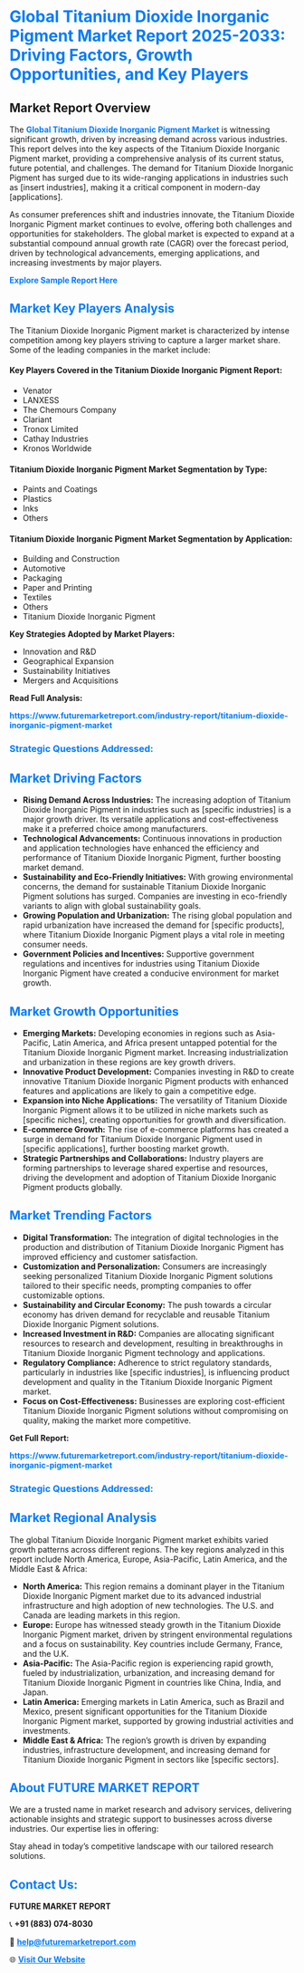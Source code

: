 <h1 style="color: #007BFF;">Global Titanium Dioxide Inorganic Pigment Market Report 2025-2033: Driving Factors, Growth Opportunities, and Key Players</h1>

<section id="overview">
<h2>Market Report Overview</h2>
<p>The <a href="https://www.futuremarketreport.com/industry-report/titanium-dioxide-inorganic-pigment-market" style="color: #007BFF; text-decoration: none;"><strong>Global Titanium Dioxide Inorganic Pigment Market</strong></a> is witnessing significant growth, driven by increasing demand across various industries. This report delves into the key aspects of the Titanium Dioxide Inorganic Pigment market, providing a comprehensive analysis of its current status, future potential, and challenges. The demand for Titanium Dioxide Inorganic Pigment has surged due to its wide-ranging applications in industries such as [insert industries], making it a critical component in modern-day [applications].</p>
<p>As consumer preferences shift and industries innovate, the Titanium Dioxide Inorganic Pigment market continues to evolve, offering both challenges and opportunities for stakeholders. The global market is expected to expand at a substantial compound annual growth rate (CAGR) over the forecast period, driven by technological advancements, emerging applications, and increasing investments by major players.</p>
</section>

<section id="overview">
<p><a href="https://www.futuremarketreport.com/request-sample/reportId=111294" style="color: #007BFF; text-decoration: none;"><strong>Explore Sample Report Here</strong></a></p>
</section>

<section id="key-players">
<h2 style="color: #007BFF;">Market Key Players Analysis</h2>
<p>The Titanium Dioxide Inorganic Pigment market is characterized by intense competition among key players striving to capture a larger market share. Some of the leading companies in the market include:</p>
<h4>Key Players Covered in the Titanium Dioxide Inorganic Pigment Report:</h4>
<ul><li>Venator</li><li>LANXESS</li><li>The Chemours Company</li><li>Clariant</li><li>Tronox Limited</li><li>Cathay Industries</li><li>Kronos Worldwide</li></ul>
<h4>Titanium Dioxide Inorganic Pigment Market Segmentation by Type:</h4>
<ul><li>Paints and Coatings</li><li>Plastics</li><li>Inks</li><li>Others</li></ul>

<h4>Titanium Dioxide Inorganic Pigment Market Segmentation by Application:</h4>
<ul><li>Building and Construction</li><li>Automotive</li><li>Packaging</li><li>Paper and Printing</li><li>Textiles</li><li>Others</li><li>Titanium Dioxide Inorganic Pigment</li></ul>
<p><strong>Key Strategies Adopted by Market Players:</strong></p>
<ul>
<li>Innovation and R&D</li>
<li>Geographical Expansion</li>
<li>Sustainability Initiatives</li>
<li>Mergers and Acquisitions</li>
</ul>
</section>

<section>
<p><strong>Read Full Analysis: </strong></p><a href="https://www.futuremarketreport.com/industry-report/titanium-dioxide-inorganic-pigment-market" style="color: #007BFF; text-decoration: none;"><strong>https://www.futuremarketreport.com/industry-report/titanium-dioxide-inorganic-pigment-market</strong></a>
<h3 style="color: #007BFF;">Strategic Questions Addressed:</h3>
</section>

<section id="driving-factors">
<h2 style="color: #007BFF;">Market Driving Factors</h2>
<ul>
<li><strong>Rising Demand Across Industries:</strong> The increasing adoption of Titanium Dioxide Inorganic Pigment in industries such as [specific industries] is a major growth driver. Its versatile applications and cost-effectiveness make it a preferred choice among manufacturers.</li>
<li><strong>Technological Advancements:</strong> Continuous innovations in production and application technologies have enhanced the efficiency and performance of Titanium Dioxide Inorganic Pigment, further boosting market demand.</li>
<li><strong>Sustainability and Eco-Friendly Initiatives:</strong> With growing environmental concerns, the demand for sustainable Titanium Dioxide Inorganic Pigment solutions has surged. Companies are investing in eco-friendly variants to align with global sustainability goals.</li>
<li><strong>Growing Population and Urbanization:</strong> The rising global population and rapid urbanization have increased the demand for [specific products], where Titanium Dioxide Inorganic Pigment plays a vital role in meeting consumer needs.</li>
<li><strong>Government Policies and Incentives:</strong> Supportive government regulations and incentives for industries using Titanium Dioxide Inorganic Pigment have created a conducive environment for market growth.</li>
</ul>
</section>

<section id="growth-opportunities">
<h2 style="color: #007BFF;">Market Growth Opportunities</h2>
<ul>
<li><strong>Emerging Markets:</strong> Developing economies in regions such as Asia-Pacific, Latin America, and Africa present untapped potential for the Titanium Dioxide Inorganic Pigment market. Increasing industrialization and urbanization in these regions are key growth drivers.</li>
<li><strong>Innovative Product Development:</strong> Companies investing in R&D to create innovative Titanium Dioxide Inorganic Pigment products with enhanced features and applications are likely to gain a competitive edge.</li>
<li><strong>Expansion into Niche Applications:</strong> The versatility of Titanium Dioxide Inorganic Pigment allows it to be utilized in niche markets such as [specific niches], creating opportunities for growth and diversification.</li>
<li><strong>E-commerce Growth:</strong> The rise of e-commerce platforms has created a surge in demand for Titanium Dioxide Inorganic Pigment used in [specific applications], further boosting market growth.</li>
<li><strong>Strategic Partnerships and Collaborations:</strong> Industry players are forming partnerships to leverage shared expertise and resources, driving the development and adoption of Titanium Dioxide Inorganic Pigment products globally.</li>
</ul>
</section>

<section id="trending-factors">
<h2 style="color: #007BFF;">Market Trending Factors</h2>
<ul>
<li><strong>Digital Transformation:</strong> The integration of digital technologies in the production and distribution of Titanium Dioxide Inorganic Pigment has improved efficiency and customer satisfaction.</li>
<li><strong>Customization and Personalization:</strong> Consumers are increasingly seeking personalized Titanium Dioxide Inorganic Pigment solutions tailored to their specific needs, prompting companies to offer customizable options.</li>
<li><strong>Sustainability and Circular Economy:</strong> The push towards a circular economy has driven demand for recyclable and reusable Titanium Dioxide Inorganic Pigment solutions.</li>
<li><strong>Increased Investment in R&D:</strong> Companies are allocating significant resources to research and development, resulting in breakthroughs in Titanium Dioxide Inorganic Pigment technology and applications.</li>
<li><strong>Regulatory Compliance:</strong> Adherence to strict regulatory standards, particularly in industries like [specific industries], is influencing product development and quality in the Titanium Dioxide Inorganic Pigment market.</li>
<li><strong>Focus on Cost-Effectiveness:</strong> Businesses are exploring cost-efficient Titanium Dioxide Inorganic Pigment solutions without compromising on quality, making the market more competitive.</li>
</ul>
</section>

<section>
<p><strong>Get Full Report: </strong></p><a href="https://www.futuremarketreport.com/industry-report/titanium-dioxide-inorganic-pigment-market" style="color: #007BFF; text-decoration: none;"><strong>https://www.futuremarketreport.com/industry-report/titanium-dioxide-inorganic-pigment-market</strong></a>
<h3 style="color: #007BFF;">Strategic Questions Addressed:</h3>
</section>


<section id="regional-analysis">
<h2 style="color: #007BFF;">Market Regional Analysis</h2>
<p>The global Titanium Dioxide Inorganic Pigment market exhibits varied growth patterns across different regions. The key regions analyzed in this report include North America, Europe, Asia-Pacific, Latin America, and the Middle East & Africa:</p>
<ul>
<li><strong>North America:</strong> This region remains a dominant player in the Titanium Dioxide Inorganic Pigment market due to its advanced industrial infrastructure and high adoption of new technologies. The U.S. and Canada are leading markets in this region.</li>
<li><strong>Europe:</strong> Europe has witnessed steady growth in the Titanium Dioxide Inorganic Pigment market, driven by stringent environmental regulations and a focus on sustainability. Key countries include Germany, France, and the U.K.</li>
<li><strong>Asia-Pacific:</strong> The Asia-Pacific region is experiencing rapid growth, fueled by industrialization, urbanization, and increasing demand for Titanium Dioxide Inorganic Pigment in countries like China, India, and Japan.</li>
<li><strong>Latin America:</strong> Emerging markets in Latin America, such as Brazil and Mexico, present significant opportunities for the Titanium Dioxide Inorganic Pigment market, supported by growing industrial activities and investments.</li>
<li><strong>Middle East & Africa:</strong> The region’s growth is driven by expanding industries, infrastructure development, and increasing demand for Titanium Dioxide Inorganic Pigment in sectors like [specific sectors].</li>
</ul>
</section>

<footer>
<h2 style="color: #007BFF;">About FUTURE MARKET REPORT</h2>
<p>We are a trusted name in market research and advisory services, delivering actionable insights and strategic support to businesses across diverse industries. Our expertise lies in offering:</p>

<p>Stay ahead in today’s competitive landscape with our tailored research solutions.</p>

<h2 style="color: #007BFF;">Contact Us:</h2>
<p><strong>FUTURE MARKET REPORT</strong></p>
<p>📞 <strong>+91 (883) 074-8030</strong></p>
<p>📧 <strong><a href="mailto:help@futuremarketreport.com" style="color: #007BFF;">help@futuremarketreport.com</a></strong></p>
<p>🌐 <strong><a href="https://www.futuremarketreport.com/" style="color: #007BFF;">Visit Our Website</a></strong></p>
</footer>